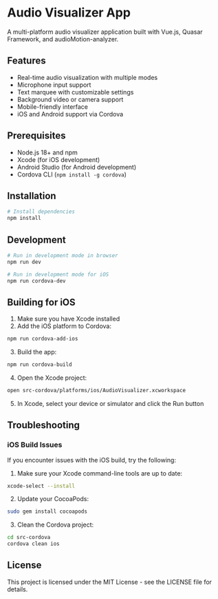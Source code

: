# Audio Visualizer App

A multi-platform audio visualizer application built with Vue.js, Quasar Framework, and audioMotion-analyzer.

## Features

- Real-time audio visualization with multiple modes
- Microphone input support
- Text marquee with customizable settings
- Background video or camera support
- Mobile-friendly interface
- iOS and Android support via Cordova

## Prerequisites

- Node.js 18+ and npm
- Xcode (for iOS development)
- Android Studio (for Android development)
- Cordova CLI (`npm install -g cordova`)

## Installation

```bash
# Install dependencies
npm install
```

## Development

```bash
# Run in development mode in browser
npm run dev

# Run in development mode for iOS
npm run cordova-dev
```

## Building for iOS

1. Make sure you have Xcode installed
2. Add the iOS platform to Cordova:

```bash
npm run cordova-add-ios
```

3. Build the app:

```bash
npm run cordova-build
```

4. Open the Xcode project:

```bash
open src-cordova/platforms/ios/AudioVisualizer.xcworkspace
```

5. In Xcode, select your device or simulator and click the Run button

## Troubleshooting

### iOS Build Issues

If you encounter issues with the iOS build, try the following:

1. Make sure your Xcode command-line tools are up to date:

```bash
xcode-select --install
```

2. Update your CocoaPods:

```bash
sudo gem install cocoapods
```

3. Clean the Cordova project:

```bash
cd src-cordova
cordova clean ios
```

## License

This project is licensed under the MIT License - see the LICENSE file for details.
